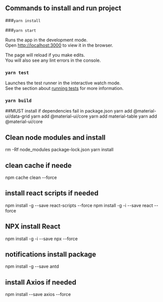  
## Commands to install and run project
 
 ###`yarn install`

###`yarn start`

Runs the app in the development mode.<br />
Open [http://localhost:3000](http://localhost:3000) to view it in the browser.

The page will reload if you make edits.<br />
You will also see any lint errors in the console.

### `yarn test`

Launches the test runner in the interactive watch mode.<br />
See the section about [running tests](https://facebook.github.io/create-react-app/docs/running-tests) for more information.

### `yarn build`



##MUST install  if dependencies fail in package.json
    yarn add @material-ui/data-grid
    yarn add @material-ui/core
    yarn add material-table
    yarn add @material-ui/core
 
 
## Clean node modules and install
 rm -Rf node_modules package-lock.json
 yarn install
 
## clean cache if neede
npm cache clean --force

 
## install react scripts if needed
npm install -g --save  react-scripts --force
npm install -g -i --save react  --force


## NPX install React
npm install -g -i --save npx  --force

 
## notifications install package
npm install -g --save antd

## install Axios if needed
 npm install --save axios --force


 
